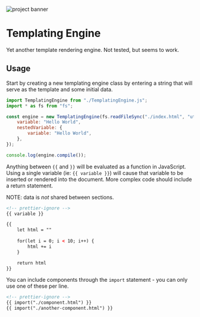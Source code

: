 ![project banner](https://project-banner.phamn23.repl.co/?title=Templating-Engine&description=Yet%20another%20template%20rendering%20engine&stack=node)

# Templating Engine

Yet another template rendering engine. Not tested, but seems to work.

## Usage

Start by creating a new templating engine class by entering a string that will serve as the template and some initial data.

```js
import TemplatingEngine from "./TemplatingEngine.js";
import * as fs from "fs";

const engine = new TemplatingEngine(fs.readFileSync("./index.html", "utf-8"), {
    variable: "Hello World",
    nestedVariable: {
        variable: "Hello World",
    },
});

console.log(engine.compile());
```

Anything between `{{` and `}}` will be evaluated as a function in JavaScript. Using a single variable (ie: `{{ variable }}`) will cause that variable to be inserted or rendered into the document. More complex code should include a return statement.

NOTE: data is _not_ shared between sections.

```html
<!-- prettier-ignore -->
{{ variable }}

{{
    let html = ""
    
    for(let i = 0; i < 10; i++) {
        html += i
    }

    return html
}}
```

You can include components through the `import` statement - you can only use one of these per line.

```html
<!-- prettier-ignore -->
{{ import("./component.html") }}
{{ import("./another-component.html") }}
```
